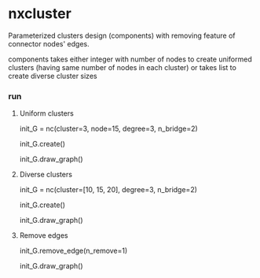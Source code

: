 # nxcluster
Parameterized clusters design (components) with removing feature of connector nodes' edges.

components takes either integer with number of nodes to create uniformed clusters (having same number of nodes in each cluster) or
takes list to create diverse cluster sizes

### run
1. Uniform clusters

    init_G = nc(cluster=3, node=15, degree=3, n_bridge=2)
    
    init_G.create()
    
    init_G.draw_graph()

2. Diverse clusters

    init_G = nc(cluster=[10, 15, 20], degree=3, n_bridge=2)
    
    init_G.create()
    
    init_G.draw_graph()

3. Remove edges

    init_G.remove_edge(n_remove=1)
    
    init_G.draw_graph()
